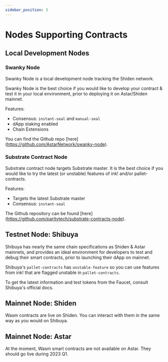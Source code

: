 ```yaml
---
sidebar_position: 3
---
```


# Nodes Supporting Contracts

## Local Development Nodes

### Swanky Node

Swanky Node is a local development node tracking the Shiden network.

Swanky Node is the best choice if you would like to develop your contract & test it in your local environment, prior to deploying it on Astar/Shiden mainnet.

Features:

- Consensus: `instant-seal` and `manual-seal`
- dApp staking enabled
- Chain Extensions

You can find the Github repo [here] (https://github.com/AstarNetwork/swanky-node).

### Substrate Contract Node

Substrate contract node targets Substrate master. It is the best choice if you would like to try the latest (or unstable) features of ink! and/or pallet-contracts.

Features:

- Targets the latest Substrate master
- Consensus: `instant-seal`

The Github repository can be found [here] (https://github.com/paritytech/substrate-contracts-node).

## Testnet Node: Shibuya

Shibuya has nearly the same chain specifications as Shiden & Astar mainnets, and provides an ideal environment for developers to test and debug their smart contracts, prior to launching their dApp on mainnet.

Shibuya's `pallet-contracts` has `unstable-feature` so you can use features from ink! that are flagged unstable in `pallet-contracts`.

To get the latest information and test tokens from the Faucet, consult Shibuya's official docs.

## Mainnet Node: Shiden

Wasm contracts are live on Shiden. You can interact with them in the same way as you would on Shibuya.

## Mainnet Node: Astar

At the moment, Wasm smart contracts are not available on Astar. They should go live during 2023 Q1.
